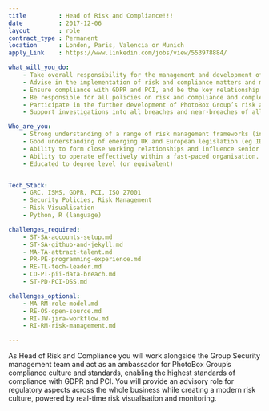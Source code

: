 ```yaml
---
title         : Head of Risk and Compliance!!!
date          : 2017-12-06
layout        : role
contract_type : Permanent
location      : London, Paris, Valencia or Munich
apply_Link    : https://www.linkedin.com/jobs/view/553978884/

what_will_you_do:
    - Take overall responsibility for the management and development of PhotoBox Group’s risk and compliance systems
    - Advise in the implementation of risk and compliance matters and make regular presentations of issues, including recommendations
    - Ensure compliance with GDPR and PCI, and be the key relationship contact for the four main EU Supervisory Authorities (UK, France, Spain and Germany)
    - Be responsible for all policies on risk and compliance and complete annual reviews, proposing improvements to manage risk
    - Participate in the further development of PhotoBox Group’s risk assessment system and monitor and ensure the robust management of each matter is notified under the appropriate system and ensure that those matters appropriately populate the various risk registers
    - Support investigations into all breaches and near-breaches of all regulations and statutes covering Photobox Group and report as required

Who_are_you:
    - Strong understanding of a range of risk management frameworks (including but not limited to operational, conduct, financial, data protection and information security)
    - Good understanding of emerging UK and European legislation (eg IDD, GDPR), codes of practice and industry guidelines affecting the Photobox Group
    - Ability to form close working relationships and influence senior stakeholders.
    - Ability to operate effectively within a fast-paced organisation.
    - Educated to degree level (or equivalent)


Tech_Stack:
    - GRC, ISMS, GDPR, PCI, ISO 27001
    - Security Policies, Risk Management
    - Risk Visualisation
    - Python, R (language)

challenges_required:
    - ST-SA-accounts-setup.md
    - ST-SA-github-and-jekyll.md
    - MA-TA-attract-talent.md
    - PR-PE-programming-experience.md
    - RE-TL-tech-leader.md
    - CO-PI-pii-data-breach.md
    - ST-PD-PCI-DSS.md

challenges_optional:
    - MA-RM-role-model.md
    - RE-OS-open-source.md
    - RI-JW-jira-workflow.md
    - RI-RM-risk-management.md

---
```


As Head of Risk and Compliance you will work alongside the Group Security management team and act as an
ambassador for PhotoBox Group’s compliance culture and standards, enabling the highest standards of
compliance with GDPR and PCI. You will provide an advisory role for regulatory aspects across the whole
business while creating a modern risk culture, powered by real-time risk visualisation and monitoring.
